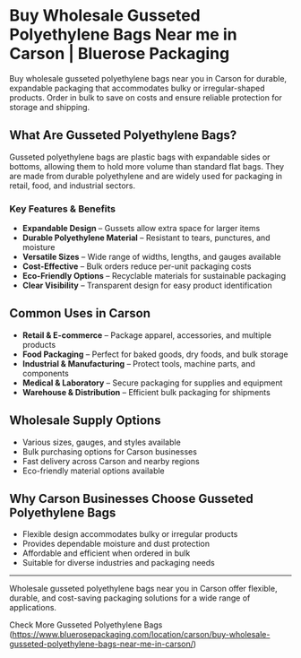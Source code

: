 # Buy Wholesale Gusseted Polyethylene Bags Near me in Carson | Bluerose Packaging

Buy wholesale gusseted polyethylene bags near you in Carson for durable, expandable packaging that accommodates bulky or irregular-shaped products. Order in bulk to save on costs and ensure reliable protection for storage and shipping.

## What Are Gusseted Polyethylene Bags?

Gusseted polyethylene bags are plastic bags with expandable sides or bottoms, allowing them to hold more volume than standard flat bags. They are made from durable polyethylene and are widely used for packaging in retail, food, and industrial sectors.

### Key Features & Benefits

- **Expandable Design** – Gussets allow extra space for larger items  
- **Durable Polyethylene Material** – Resistant to tears, punctures, and moisture  
- **Versatile Sizes** – Wide range of widths, lengths, and gauges available  
- **Cost-Effective** – Bulk orders reduce per-unit packaging costs  
- **Eco-Friendly Options** – Recyclable materials for sustainable packaging  
- **Clear Visibility** – Transparent design for easy product identification  

## Common Uses in Carson

- **Retail & E-commerce** – Package apparel, accessories, and multiple products  
- **Food Packaging** – Perfect for baked goods, dry foods, and bulk storage  
- **Industrial & Manufacturing** – Protect tools, machine parts, and components  
- **Medical & Laboratory** – Secure packaging for supplies and equipment  
- **Warehouse & Distribution** – Efficient bulk packaging for shipments  

## Wholesale Supply Options

- Various sizes, gauges, and styles available  
- Bulk purchasing options for Carson businesses  
- Fast delivery across Carson and nearby regions  
- Eco-friendly material options available  

## Why Carson Businesses Choose Gusseted Polyethylene Bags

- Flexible design accommodates bulky or irregular products  
- Provides dependable moisture and dust protection  
- Affordable and efficient when ordered in bulk  
- Suitable for diverse industries and packaging needs  

---
Wholesale gusseted polyethylene bags near you in Carson offer flexible, durable, and cost-saving packaging solutions for a wide range of applications.

Check More Gusseted Polyethylene Bags (https://www.bluerosepackaging.com/location/carson/buy-wholesale-gusseted-polyethylene-bags-near-me-in-carson/)

